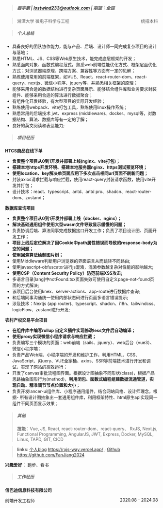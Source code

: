 > ##### 姜宇豪 | <lostwind233@outlook.com>  | 期望：全国

> 湘潭大学 微电子科学与工程<span style="float: right">统招本科</span>

> ##### 个人总结

- 具备良好的团队协作能力，能与产品、后端、设计师一同完成复杂项目的设计与落地；
- 熟悉HTML、JS、CSS等Web原生技术，能完成底层框架的开发；
- 熟悉面向对象、函数式编程范式。熟悉web前端性能优化方式、框架层面优化方式；对浏览器端原理、跨端方案、兼容性等方面有一定的见解；
- 熟练使用常用的前端框架，如VUE、React、react-router-dom、react-query、nextjs、微信小程序、jquery等，并熟悉相关框架的原理；
- 能够采用合适的数据结构进行复杂页面展示、能够结合组件库和业务要求封装组件、能够采用合适的算法进行数据聚合；
- 有组件化开发经验，有大型项目的实际开发经验；
- 熟练使用webpack、vite打包工具，熟练使用linux操作系统；
- 熟悉常用的后端技术 jwt、express (middleware)、docker、mysql等，对数据结构、算法、数据库等有一定的了解；
- 良好的英文阅读和表达能力;

> ##### 项目经历

**HTCS商品在线下单**
- **负责整个项目从0到1开发并部署上线(nginx、vite打包)；**
- **搭建本地https开发环境、搭建本地服务器nginx、https测试预览环境；**
- **使用location、key解决单页面应用下多次点击相同url页面不刷新问题；**
- 封装axios请求拦截与响应拦截，使用react-query封装请求函数，使用vite开发并打包；
- 设计技术：react、typescript、antd、antd pro、shadcn、react-router-dom、zustand；

**数据库查询项目**

- **负责整个项目从0到1开发并部署上线（docker、nginx）；**
- **解决基础通用组件使用大型wasm文件导致显示缓慢的问题；**
- 负责协调后端、算法同事完成数据接口开发工作；负责了项目设计图、页面开发工作；
- **项目上线后定位解决了因Cookie中path属性错误而导致的response-body为空的问题；**
- **使用回溯算法绘制图片树；**
- 使用Middleware判断用户浏览器的界面语言从而跳转不同路由;
- 使用javascript-obfuscator进行js混淆，混淆参数越复杂对性能的影响越大;
- **使用CSP（Content Security Policy）防范前端XSS攻击;**
- 多语言目录[lang]中notFound.tsx页面失效可使用自定义page-not-found页面的方式解决;
- 该项目后台使用knex、server-actions、app-route进行数据库查询;
- 和后端同事沟通统一使用内部状态码进行页面多语言错误提示;
- 涉及技术：Nextjs (app router)、typescript、shadcn、i18n、tailwindcss、logicFlow、zustand进行开发;

**农村产权交易平台项目**

- **在组件库中编写rollup 自定义插件实现修改less文件后自动编译；**
- **使用proxy实现微信小程序请求与响应拦截；**
- 负责编写三个模块的页面：web前端（sails、jquery）、web后台（vue3）、微信小程序端；
- 负责产品Web端、小程序端的开发和维护工作，利用HTML、CSS、JavaScript、jQuery、VUE全家桶、axios、SSR等前端技术进行开发和调试，实现了网站的高效运行；
- 开发了canvas审批流程图界面。根据设计图抽象不同形状(class)，根据产品思路抽象图形行为(method)，**利用闭包、函数式编程组建数据流通管道，实现自动、精准调节节点位置和大小**；
- 负责开发lancer-ui组件库、小程序通用组件，结合网站风格、设计师理念，根据- 所有设计图抽象出一套通用组件库，利用框架特性、html原生api实现同一组件不同页面显示效果；

> ##### 其他
>
> **技能**：Vue, JS, React, react-router-dom、react-query、 RxJS, Next.js, Functional Programming, AngularJS, JWT, Express, Docker, MySQL, Linux, TAPD, GIT, CICD

> **links**: [个人blog](https://rxjs-way.vercel.app/) https://rxjs-way.vercel.app/ ; [Github](https://github.com/FanJiang2024) https://github.com/FanJiang2024

**兴趣爱好**： 跑步、看书

> ##### 工作经历

**信巴迪信息科技有限公司**

前端开发⼯程师<span style="float:right;">2020.08 - 2024.08</span>

